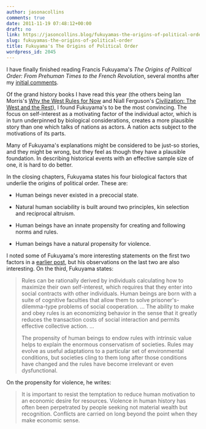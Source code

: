 ```yaml
---
author: jasonacollins
comments: true
date: 2011-11-19 07:48:12+00:00
draft: no
link: https://jasoncollins.blog/fukuyamas-the-origins-of-political-order/
slug: fukuyamas-the-origins-of-political-order
title: Fukuyama's The Origins of Political Order
wordpress_id: 2045
---
```


I have finally finished reading Francis Fukuyama's *The Origins of Political Order: From Prehuman Times to the French Revolution*, several months after my [initial comments](https://jasoncollins.blog/fukuyamas-biological-approach/).

Of the grand history books I have read this year (the others being Ian Morris's [Why the West Rules for Now](https://jasoncollins.blog/morriss-why-the-west-rules-for-now/) and Niall Ferguson's [Civilization: The West and the Rest](https://jasoncollins.blog/fergusons-civilization-the-west-and-the-rest/)), I found Fukuyama's to be the most convincing. The focus on self-interest as a motivating factor of the individual actor, which is in turn underpinned by biological considerations, creates a more plausible story than one which talks of nations as actors. A nation acts subject to the motivations of its parts.

Many of Fukuyama's explanations might be considered to be just-so stories, and they might be wrong, but they feel as though they have a plausible foundation. In describing historical events with an effective sample size of one, it is hard to do better.

In the closing chapters, Fukuyama states his four biological factors that underlie the origins of political order. These are:



	
  * Human beings never existed in a precocial state.

	
  * Natural human sociability is built around two principles, kin selection and reciprocal altruism.

	
  * Human beings have an innate propensity for creating and following norms and rules.

	
  * Human beings have a natural propensity for violence.


I noted some of Fukuyama's more interesting statements on the first two factors in a [earlier post](https://jasoncollins.blog/fukuyamas-biological-approach/), but his observations on the last two are also interesting. On the third, Fukuyama states:


<blockquote>Rules can be rationally derived by individuals calculating how to maximize their own self-interest, which requires that they enter into social contracts with other individuals. Human beings are born with a suite of cognitive faculties that allow them to solve prisoner's-dilemma-type problems of social cooperation. ... The ability to make and obey rules is an economizing behavior in the sense that it greatly reduces the transaction costs of social interaction and permits effective collective action. ...

The propensity of human beings to endow rules with intrinsic value helps to explain the enormous conservatism of societies. Rules may evolve as useful adaptations to a particular set of environmental conditions, but societies cling to them long after those conditions have changed and the rules have become irrelevant or even dysfunctional.</blockquote>


On the propensity for violence, he writes:


<blockquote>It is important to resist the temptation to reduce human motivation to an economic desire for resources. Violence in human history has often been perpetrated by people seeking not material wealth but recognition. Conflicts are carried on long beyond the point when they make economic sense.</blockquote>
